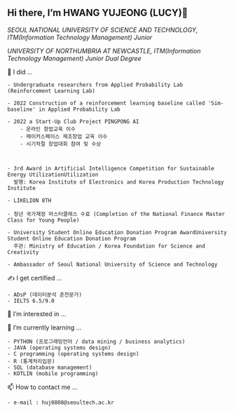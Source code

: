 ## Hi there, I’m HWANG YUJEONG (LUCY)👋

<!--
**HwnagYujeong0808/HwnagYujeong0808** is a ✨ _special_ ✨ repository because its `README.md` (this file) appears on your GitHub profile.

Here are some ideas to get you started:

- 🔭 I’m currently working on ...
- 🌱 I’m currently learning ...
- 👯 I’m looking to collaborate on ...
- 🤔 I’m looking for help with ...
- 💬 Ask me about ...
- 📫 How to reach me: ...
- 😄 Pronouns: ...
- ⚡ Fun fact: ...
-->


*SEOUL NATIONAL UNIVERSITY OF SCIENCE AND TECHNOLOGY, ITM(Information Technology Management) Junior*

*UNIVERSITY OF NORTHUMBRIA AT NEWCASTLE, ITM(Information Technology Management) Junior Dual Degree*

📔 I did ...
    
    - Undergraduate researchers from Applied Probability Lab (Reinforcement Learning Lab)
    
    - 2022 Construction of a reinforcement learning baseline called 'Sim-baseline' in Applied Probability Lab
    
    - 2022 a Start-Up Club Project PINGPONG AI
        - 온라인 창업교육 이수
        - 메이커스페이스 제조창업 교육 이수
        - 시기적절 창업대회 참여 및 수상
        
    
    
    - 3rd Award in Artificial Intelligence Competition for Sustainable Energy UtilizationUtilization
      발행: Korea Institute of Electronics and Korea Production Technology Institute
    
    - LIKELION 8TH
    
    - 청년 국가재정 마스터클래스 수료 (Completion of the National Finance Master Class for Young People)
    
    - University Student Online Education Donation Program AwardUniversity Student Online Education Donation Program
      주관: Ministry of Education / Korea Foundation for Science and Creativity 
   
    - Ambassador of Seoul National University of Science and Technology
    
   
✍ I get certified ...

    - ADsP (데이터분석 준전문가)
    - IELTS 6.5/9.0
   

👀 I’m interested in ...

🌱 I’m currently learning ...

    - PYTHON (프로그래밍언어 / data mining / business analytics)
    - JAVA (operating systems design)
    - C programming (operating systems design)
    - R (통계처리입문)
    - SQL (database management)
    - KOTLIN (mobile programming)
   

📫 How to contact me ...

    - e-mail : huj0808@seoultech.ac.kr


